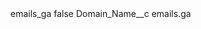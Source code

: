 <?xml version="1.0" encoding="UTF-8"?>
<CustomMetadata xmlns="http://soap.sforce.com/2006/04/metadata" xmlns:xsi="http://www.w3.org/2001/XMLSchema-instance" xmlns:xsd="http://www.w3.org/2001/XMLSchema">
    <label>emails_ga</label>
    <protected>false</protected>
    <values>
        <field>Domain_Name__c</field>
        <value xsi:type="xsd:string">emails.ga</value>
    </values>
</CustomMetadata>
